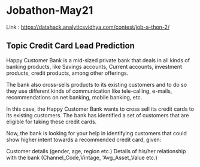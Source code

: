 # Jobathon-May21

Link : https://datahack.analyticsvidhya.com/contest/job-a-thon-2/

## Topic **Credit Card Lead Prediction**
Happy Customer Bank is a mid-sized private bank that deals in all kinds of banking products, like Savings accounts, Current accounts, investment products, credit products, among other offerings.



The bank also cross-sells products to its existing customers and to do so they use different kinds of communication like tele-calling, e-mails, recommendations on net banking, mobile banking, etc. 



In this case, the Happy Customer Bank wants to cross sell its credit cards to its existing customers. The bank has identified a set of customers that are eligible for taking these credit cards.



Now, the bank is looking for your help in identifying customers that could show higher intent towards a recommended credit card, given:

Customer details (gender, age, region etc.)
Details of his/her relationship with the bank (Channel_Code,Vintage, 'Avg_Asset_Value etc.)
